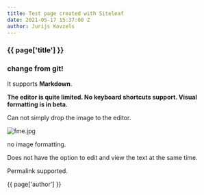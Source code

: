```yaml
---
title: Test page created with Siteleaf
date: 2021-05-17 15:37:00 Z
author: Jurijs Kovzels
---
```


### {{ page['title'] }}


### change from git!

It supports **Markdown**. 

**The editor is quite limited. No keyboard shortcuts support.
Visual formatting is in beta.**

Can not simply drop the image to the editor.

![fme.jpg](/uploads/fme.jpg)

no image formatting.


Does not have the option to edit and view the text at the same time.

Permalink supported.

{{ page['author'] }} 
